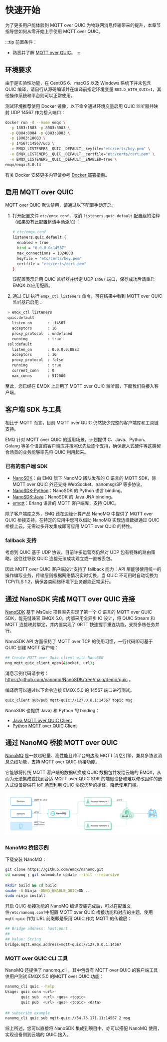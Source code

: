 # 快速开始

为了更多用户能体验到 MQTT over QUIC 为物联网消息传输带来的提升，本章节指导您如何从零开始上手使用 MQTT over QUIC。

:::tip
前置条件：

- 熟悉并了解 [MQTT over QUIC](./introduction.md)。
:::

## 环境要求

由于是实验性功能，在 CentOS 6、macOS 以及 Windows 系统下并未包含 QUIC 编译，请自行从源码编译并在编译前指定环境变量 `BUILD_WITH_QUIC=1`，其他操作系统和平台则可以正常使用。

测试环境推荐使用 Docker 镜像，以下命令通过环境变量启用 QUIC 监听器并映射 UDP 14567 作为接入端口：

```bash
docker run -d --name emqx \
  -p 1883:1883 -p 8083:8083 \
  -p 8084:8084 -p 8883:8883 \
  -p 18083:18083 \
  -p 14567:14567/udp \
  -e EMQX_LISTENERS__QUIC__DEFAULT__keyfile="etc/certs/key.pem" \
  -e EMQX_LISTENERS__QUIC__DEFAULT__certfile="etc/certs/cert.pem" \
  -e EMQX_LISTENERS__QUIC__DEFAULT__ENABLED=true \
emqx/emqx:5.0.14
```

有关 Docker 安装更多内容请参考 [Docker 部署指南](../deploy/install-docker.md)。

## 启用 MQTT over QUIC

MQTT over QUIC 默认禁用，请通过以下配置手动开启。

1. 打开配置文件 `etc/emqx.conf`，取消 `listeners.quic.default` 配置组的注释（如果没有此配置组请手动添加）：

   ```bash
   # etc/emqx.conf
   listeners.quic.default {
     enabled = true
     bind = "0.0.0.0:14567"
     max_connections = 1024000
     keyfile = "etc/certs/key.pem"
     certfile = "etc/certs/cert.pem"
   }
   ```

    该配置表示启用 QUIC 监听器并绑定 UDP `14567` 端口，保存成功后请重启 EMQX 以应用配置。

   

2. 通过 CLI 执行 `emqx_ctl listeners` 命令，可在结果中看到 MQTT over QUIC 监听器已启用：

  ```bash
   > emqx_ctl listeners
   quic:default
     listen_on       : :14567
     acceptors       : 16
     proxy_protocol  : undefined
     running         : true
   ssl:default
     listen_on       : 0.0.0.0:8883
     acceptors       : 16
     proxy_protocol  : false
     running         : true
     current_conn    : 0
     max_conns       : 512000
  ```
  

至此，您已经在 EMQX 上启用了 MQTT over QUIC 监听器，下面我们将接入客户端。

## 客户端 SDK 与工具

相比于 MQTT 而言，目前 MQTT over QUIC 仍然缺少完整的客户端库和工具链支持。

EMQ 针对 MQTT over QUIC 的适用场景，计划提供 C、Java、Python、Golang 等多个语言的客户端库并按照优先级逐个支持，确保嵌入式硬件等这类契合场景的业务能够率先将 QUIC 利用起来。



### 已有的客户端 SDK

- [NanoSDK](https://github.com/nanomq/NanoSDK/)：由 EMQ 旗下 NanoMQ 团队发布的 C 语言的 MQTT SDK，除 MQTT over QUIC 外还支持 WebSocket、nanomsg/SP 等多协议。
- [NanoSDK-Python](https://github.com/wanghaEMQ/pynng-mqtt)：NanoSDK 的 Python 语言 binding。
- [NanoSDK-Java](https://github.com/nanomq/nanosdk-java)：NanoSDK 的 Java JNA binding。
- [emqtt](https://github.com/emqx/emqtt)：Erlang 语言的 MQTT 客户端库，支持 QUIC。



除了客户端库之外，EMQ 还在边缘计算产品 NanoMQ 中提供了 MQTT over QUIC 桥接支持，在特定的应用中您可以借助 NanoMQ 实现边缘数据通过 QUIC 桥接上云，无需过多开发集成即可应用 MQTT over QUIC 的特性。

### fallback 支持

考虑到 QUIC 基于 UDP 协议，目前许多运营商仍然对 UDP 包有特殊的路由策略，这往往导致 QUIC 连接无法成功建立或一直被丢包。

因此 MQTT over QUIC 客户端设计支持了 fallback 能力：API 层能够使用统一的操作编写业务，传输层则根据网络情况实时切换，当 QUIC 不可用时自动切换为 TCP/TLS 1.2，确保各类网络环境下业务都能正常运行。



## 通过 NanoSDK 完成 MQTT over QUIC 连接

[NanoSDK](https://github.com/nanomq/NanoSDK/) 基于 MsQuic 项目率先实现了第一个 C 语言的 MQTT over QUIC SDK，能无缝兼容 EMQX 5.0。内部采用全异步 IO 设计，将 QUIC Stream 和 MQTT 连接映射绑定，并内置实现了 0RTT 快速握手重连功能，支持多核任务并行。

NanoSDK API 方面保持了 MQTT over TCP 的使用习惯，一行代码即可基于 QUIC 创建 MQTT 客户端：

```bash
## Create MQTT over Quic client with NanoSDK
nng_mqtt_quic_client_open(&socket, url);
```

消息示例代码请参考：https://github.com/nanomq/NanoSDK/tree/main/demo/quic 。

编译后可以通过以下命令连接 EMQX 5.0 的 14567 端口进行测试。

```bash
quic_client sub/pub mqtt-quic://127.0.0.1:14567 topic msg
```

NanoSDK 也提供 Java) 和 Python 的 binding：

- [Java MQTT over QUIC Client](https://github.com/nanomq/nanosdk-java/blob/main/demo/src/main/java/io/sisu/nng/demo/quicmqtt/MqttQuicClient.java)
- [Python MQTT over QUIC Client](https://github.com/wanghaEMQ/pynng-mqtt/blob/master/examples/mqttsub.py)



## 通过 NanoMQ 桥接 MQTT over QUIC

[NanoMQ](https://nanomq.io/) 是一款超轻量、高性能且跨平台的边缘 MQTT 消息引擎，兼具多协议消息总线功能，支持 MQTT over QUIC 桥接功能。

它能够将传统 MQTT 客户端的数据转换成 QUIC 数据包并发给云端的 EMQX，从而为无法集成或找到合适 MQTT over QUIC SDK 的端侧设备和难以修改固件的嵌入式设备提供在 IoT 场景利用 QUIC 协议优势的捷径，降低使用门槛。

![NanoMQ MQTT over QUIC bridge](./assets/nanomq-mqtt-bridge.png)

### NanoMQ 桥接示例

下载安装 NanoMQ：

```bash
git clone https://github.com/emqx/nanomq.git
cd nanomq ; git submodule update --init --recursive

mkdir build && cd build
cmake -G Ninja -DNNG_ENABLE_QUIC=ON ..
sudo ninja install
```

开启 QUIC 桥接功能的 NanoMQ 编译安装完成后，可以在配置文件`/etc/nanomq.conf`中配置 MQTT over QUIC 桥接功能和对应的主题，使用 `mqtt-quic` 作为 URL 前缀即是采用 QUIC 作为 MQTT 的传输层：

```bash
## Bridge address: host:port .
##
## Value: String
bridge.mqtt.emqx.address=mqtt-quic://127.0.0.1:14567
```

### MQTT over QUIC CLI 工具

NanoMQ 还提供了 nanomq_cli ，其中包含有 MQTT over QUIC 的客户端工具供用户测试 EMQX 5.0 的MQTT over QUIC 功能：

```bash
nanomq_cli quic --help
Usage: quic conn <url>
       quic sub  <url> <qos> <topic>
       quic pub  <url> <qos> <topic> <data>

## subscribe example
nanomq_cli quic sub mqtt-quic://54.75.171.11:14567 2 msg
```

综上所述，您可以直接将 NanoSDK 集成到项目中，亦可以搭配 NanoMQ 使用，实现设备侧到云端的 QUIC 接入。



